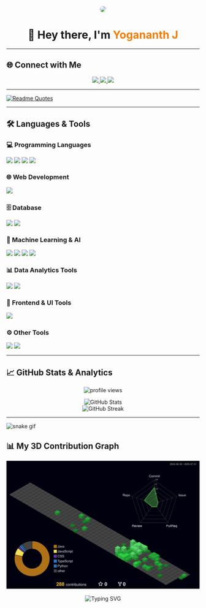<!-- Centered Intro with Particles GIF -->
<p align="center">
  <img src="https://media.giphy.com/media/3o7TKMt1VVNkHV2PaE/giphy.gif" width="120px" style="border-radius:15px;">
</p>

<h1 align="center">👋 Hey there, I'm <span style="color:#F57C00;">Yogananth J</span></h1>

---

## 🌐 Connect with Me  

<p align="center">
  <a href="mailto:mjyogananth@gmail.com">
    <img src="https://img.shields.io/badge/Gmail-D14836?style=for-the-badge&logo=gmail&logoColor=white"/>
  </a>
  <a href="https://www.linkedin.com/in/yogananth-j-653400307/" target="_blank">
    <img src="https://img.shields.io/badge/LinkedIn-blue?style=for-the-badge&logo=linkedin&logoColor=white"/>
  </a>
  <a href="https://github.com/YogananthJ" target="_blank">
    <img src="https://img.shields.io/badge/GitHub-181717?style=for-the-badge&logo=github&logoColor=white"/>
  </a>
</p>

---



[![Readme Quotes](https://quotes-github-readme.vercel.app/api?type=horizontal&theme=light)](https://github.com/piyushsuthar/github-readme-quotes)



---

## 🛠️ Languages & Tools  

### 💻 Programming Languages  
<p>
  <img src="https://img.shields.io/badge/Java-007396?style=for-the-badge&logo=java&logoColor=white" />
  <img src="https://img.shields.io/badge/Python-3776AB?style=for-the-badge&logo=python&logoColor=white" />
  <img src="https://img.shields.io/badge/C-00599C?style=for-the-badge&logo=c&logoColor=white" />
  <img src="https://img.shields.io/badge/JavaScript-F7DF1E?style=for-the-badge&logo=javascript&logoColor=black" />
</p>

### 🌐 Web Development  
<p>
  <img src="https://img.shields.io/badge/React-20232A?style=for-the-badge&logo=react&logoColor=61DAFB" />
</p>

### 🗄️ Database  
<p>
  <img src="https://img.shields.io/badge/MySQL-4479A1?style=for-the-badge&logo=mysql&logoColor=white" />
  <img src="https://img.shields.io/badge/MongoDB-47A248?style=for-the-badge&logo=mongodb&logoColor=white" />
</p>

### 🤖 Machine Learning & AI  
<p>
  <img src="https://img.shields.io/badge/TensorFlow-orange?style=for-the-badge&logo=tensorflow&logoColor=white"/>
  <img src="https://img.shields.io/badge/scikit--learn-F7931E?style=for-the-badge&logo=scikit-learn&logoColor=white"/>
  <img src="https://img.shields.io/badge/OpenCV-5C3EE8?style=for-the-badge&logo=opencv&logoColor=white"/>
  <img src="https://img.shields.io/badge/YOLO-FF4C4C?style=for-the-badge"/>
</p>

### 📊 Data Analytics Tools  
<p>
  <img src="https://img.shields.io/badge/Power%20BI-F2C811?style=for-the-badge&logo=powerbi&logoColor=black"/>
  <img src="https://img.shields.io/badge/Tableau-E97627?style=for-the-badge&logo=tableau&logoColor=white"/>
</p>

### 🎨 Frontend & UI Tools  
<p>
  <img src="https://img.shields.io/badge/Figma-F24E1E?style=for-the-badge&logo=figma&logoColor=white" />
</p>

### ⚙️ Other Tools  
<p>
  <img src="https://img.shields.io/badge/Bitwarden-175DDC?style=for-the-badge&logo=bitwarden&logoColor=white"/>
  <img src="https://img.shields.io/badge/VS%20Code-007ACC?style=for-the-badge&logo=visualstudiocode&logoColor=white" />
</p>

---

## 📈 GitHub Stats & Analytics  

<p align="center">
  <img src="https://komarev.com/ghpvc/?username=YogananthJ&style=flat-square&color=blue" alt="profile views"/>
</p>

<p align="center">
  <img src="https://github-readme-stats.vercel.app/api?username=YogananthJ&show_icons=true&theme=radical" alt="GitHub Stats" />
  <br>
  <img src="https://github-readme-streak-stats.herokuapp.com/?user=YogananthJ&theme=radical" alt="GitHub Streak" />
<!--   <br>
  <img src="https://github-readme-activity-graph.cyclic.app/graph?username=YogananthJ&theme=rogue" alt="Contribution Graph" /> -->
</p>

---
![snake gif](https://github.com/YogananthJ/YogananthJ/blob/output/github-contribution-grid-snake.svg)


<!-- ## 💻 LeetCode Stats  

<p align="center">
  <img src="https://leetcard.jacoblin.cool/daCAlPpVNK?ext=heatmap&theme=dark" alt="LeetCode Stats"/>
</p> -->

## 📊 My 3D Contribution Graph

![3D Contribution Graph](./profile-3d-contrib/profile-night-green.svg)



<p align="center">
  <img src="https://readme-typing-svg.herokuapp.com?font=Fira+Code&weight=600&pause=1000&color=FF7F50&center=true&width=435&lines=Always+Learning+New+Things!;Love+To+Build+Cool+Stuff!;Full+Stack+%7C+AI+%7C+ML+Explorer" alt="Typing SVG"/>
</p>

